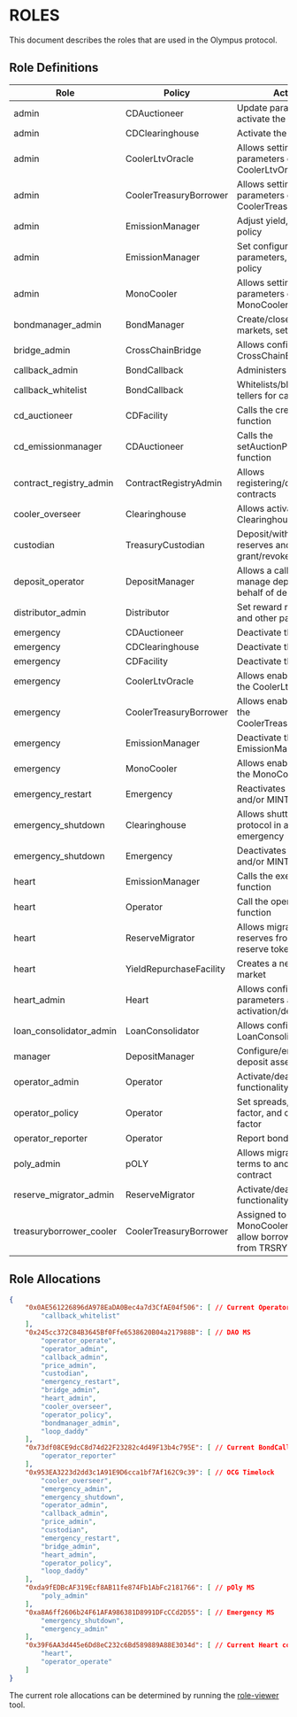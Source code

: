 # ROLES

This document describes the roles that are used in the Olympus protocol.

## Role Definitions

| Role | Policy | Actions |
|------|----------|-------------|
| admin | CDAuctioneer | Update parameters, activate the policy |
| admin | CDClearinghouse | Activate the policy |
| admin | CoolerLtvOracle | Allows setting parameters on the CoolerLtvOracle |
| admin | CoolerTreasuryBorrower | Allows setting parameters on the CoolerTreasuryBorrower |
| admin | EmissionManager | Adjust yield, activate the policy |
| admin | EmissionManager | Set configuration parameters, activate the policy |
| admin | MonoCooler | Allows setting parameters on the MonoCooler |
| bondmanager_admin | BondManager | Create/close bond markets, set parameters |
| bridge_admin | CrossChainBridge | Allows configuring the CrossChainBridge |
| callback_admin | BondCallback | Administers the policy |
| callback_whitelist | BondCallback | Whitelists/blacklists tellers for callback |
| cd_auctioneer | CDFacility | Calls the create() function |
| cd_emissionmanager | CDAuctioneer | Calls the setAuctionParameters() function |
| contract_registry_admin | ContractRegistryAdmin | Allows registering/deregistering contracts |
| cooler_overseer | Clearinghouse | Allows activating the Clearinghouse |
| custodian | TreasuryCustodian | Deposit/withdraw reserves and grant/revoke approvals |
| deposit_operator | DepositManager | Allows a caller to manage deposits on behalf of depositors |
| distributor_admin | Distributor | Set reward rate, bounty, and other parameters |
| emergency | CDAuctioneer | Deactivate the policy |
| emergency | CDClearinghouse | Deactivate the policy |
| emergency | CDFacility | Deactivate the policy |
| emergency | CoolerLtvOracle | Allows enable/disable on the CoolerLtvOracle |
| emergency | CoolerTreasuryBorrower | Allows enable/disable on the CoolerTreasuryBorrower |
| emergency | EmissionManager | Deactivate the EmissionManager |
| emergency | MonoCooler | Allows enable/disable on the MonoCooler |
| emergency_restart | Emergency | Reactivates the TRSRY and/or MINTR modules |
| emergency_shutdown | Clearinghouse | Allows shutting down the protocol in an emergency |
| emergency_shutdown | Emergency | Deactivates the TRSRY and/or MINTR modules |
| heart | EmissionManager | Calls the execute() function |
| heart | Operator | Call the operate() function |
| heart | ReserveMigrator | Allows migrating reserves from one reserve token to another |
| heart | YieldRepurchaseFacility | Creates a new YRF market |
| heart_admin | Heart | Allows configuring heart parameters and activation/deactivation |
| loan_consolidator_admin | LoanConsolidator | Allows configuring the LoanConsolidator |
| manager | DepositManager | Configure/enable/disable deposit assets |
| operator_admin | Operator | Activate/deactivate the functionality |
| operator_policy | Operator | Set spreads, threshold factor, and cushion factor |
| operator_reporter | Operator | Report bond purchases |
| poly_admin | pOLY | Allows migrating pOLY terms to another contract |
| reserve_migrator_admin | ReserveMigrator | Activate/deactivate the functionality |
| treasuryborrower_cooler | CoolerTreasuryBorrower | Assigned to the MonoCooler contract to allow borrowing of funds from TRSRY |

## Role Allocations

```json
{
    "0x0AE561226896dA978EaDA0Bec4a7d3CfAE04f506": [ // Current Operator contract
        "callback_whitelist"
    ],
    "0x245cc372C84B3645Bf0Ffe6538620B04a217988B": [ // DAO MS
        "operator_operate",
        "operator_admin",
        "callback_admin",
        "price_admin",
        "custodian",
        "emergency_restart",
        "bridge_admin",
        "heart_admin",
        "cooler_overseer",
        "operator_policy",
        "bondmanager_admin",
        "loop_daddy"
    ],
    "0x73df08CE9dcC8d74d22F23282c4d49F13b4c795E": [ // Current BondCallback contract
        "operator_reporter"
    ],
    "0x953EA3223d2dd3c1A91E9D6cca1bf7Af162C9c39": [ // OCG Timelock
        "cooler_overseer",
        "emergency_admin",
        "emergency_shutdown",
        "operator_admin",
        "callback_admin",
        "price_admin",
        "custodian",
        "emergency_restart",
        "bridge_admin",
        "heart_admin",
        "operator_policy",
        "loop_daddy"
    ],
    "0xda9fEDBcAF319Ecf8AB11fe874Fb1AbFc2181766": [ // pOly MS
        "poly_admin"
    ],
    "0xa8A6ff2606b24F61AFA986381D8991DFcCCd2D55": [ // Emergency MS
        "emergency_shutdown",
        "emergency_admin"
    ],
    "0x39F6AA3d445e6Dd8eC232c6Bd589889A88E3034d": [ // Current Heart contract
        "heart",
        "operator_operate"
    ]
}
```

The current role allocations can be determined by running the [role-viewer](https://github.com/OlympusDAO/role-viewer/) tool.
